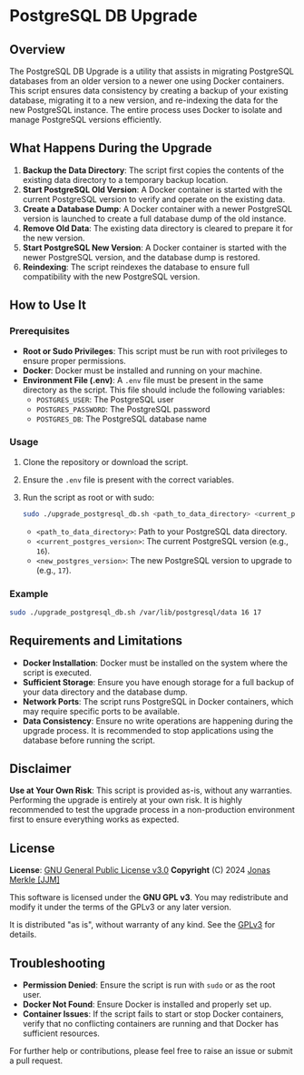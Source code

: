 # PostgreSQL DB Upgrade

## Overview

The PostgreSQL DB Upgrade is a utility that assists in migrating PostgreSQL databases from an older version to a newer one using Docker containers. This script ensures data consistency by creating a backup of your existing database, migrating it to a new version, and re-indexing the data for the new PostgreSQL instance. The entire process uses Docker to isolate and manage PostgreSQL versions efficiently.

## What Happens During the Upgrade

1. **Backup the Data Directory**: The script first copies the contents of the existing data directory to a temporary backup location.
2. **Start PostgreSQL Old Version**: A Docker container is started with the current PostgreSQL version to verify and operate on the existing data.
3. **Create a Database Dump**: A Docker container with a newer PostgreSQL version is launched to create a full database dump of the old instance.
4. **Remove Old Data**: The existing data directory is cleared to prepare it for the new version.
5. **Start PostgreSQL New Version**: A Docker container is started with the newer PostgreSQL version, and the database dump is restored.
6. **Reindexing**: The script reindexes the database to ensure full compatibility with the new PostgreSQL version.

## How to Use It

### Prerequisites

- **Root or Sudo Privileges**: This script must be run with root privileges to ensure proper permissions.
- **Docker**: Docker must be installed and running on your machine.
- **Environment File (.env)**: A `.env` file must be present in the same directory as the script. This file should include the following variables:
  - `POSTGRES_USER`: The PostgreSQL user
  - `POSTGRES_PASSWORD`: The PostgreSQL password
  - `POSTGRES_DB`: The PostgreSQL database name

### Usage

1. Clone the repository or download the script.
2. Ensure the `.env` file is present with the correct variables.
3. Run the script as root or with sudo:

   ```bash
   sudo ./upgrade_postgresql_db.sh <path_to_data_directory> <current_postgres_version> <new_postgres_version>
   ```

   - `<path_to_data_directory>`: Path to your PostgreSQL data directory.
   - `<current_postgres_version>`: The current PostgreSQL version (e.g., `16`).
   - `<new_postgres_version>`: The new PostgreSQL version to upgrade to (e.g., `17`).

### Example

```bash
sudo ./upgrade_postgresql_db.sh /var/lib/postgresql/data 16 17
```

## Requirements and Limitations

- **Docker Installation**: Docker must be installed on the system where the script is executed.
- **Sufficient Storage**: Ensure you have enough storage for a full backup of your data directory and the database dump.
- **Network Ports**: The script runs PostgreSQL in Docker containers, which may require specific ports to be available.
- **Data Consistency**: Ensure no write operations are happening during the upgrade process. It is recommended to stop applications using the database before running the script.

## Disclaimer

**Use at Your Own Risk**: This script is provided as-is, without any warranties. Performing the upgrade is entirely at your own risk. It is highly recommended to test the upgrade process in a non-production environment first to ensure everything works as expected.

## License

**License**: [GNU General Public License v3.0](./LICENSE)
**Copyright** (C) 2024 [Jonas Merkle [JJM]](mailto:jonas@jjm.one?subject=%5BGitHub%5D%3A%20PostgreSQL%20DB%20Upgrade)

This software is licensed under the **GNU GPL v3**. You may redistribute and modify it under the terms of the GPLv3 or any later version.

It is distributed "as is", without warranty of any kind. See the [GPLv3](https://www.gnu.org/licenses/gpl-3.0.en.html) for details.

## Troubleshooting

- **Permission Denied**: Ensure the script is run with `sudo` or as the root user.
- **Docker Not Found**: Ensure Docker is installed and properly set up.
- **Container Issues**: If the script fails to start or stop Docker containers, verify that no conflicting containers are running and that Docker has sufficient resources.

For further help or contributions, please feel free to raise an issue or submit a pull request.
